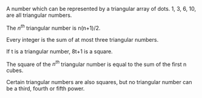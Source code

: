 A number which can be represented by a triangular array of dots. 1, 3,
6, 10, are all triangular numbers.

The $n^{th}$ triangular number is n(n+1)/2.

Every integer is the sum of at most three triangular numbers.

If t is a triangular number, 8t+1 is a square.

The square of the $n^{th}$ triangular number is equal to the sum of the
first n cubes.

Certain triangular numbers are also squares, but no triangular number
can be a third, fourth or fifth power.
